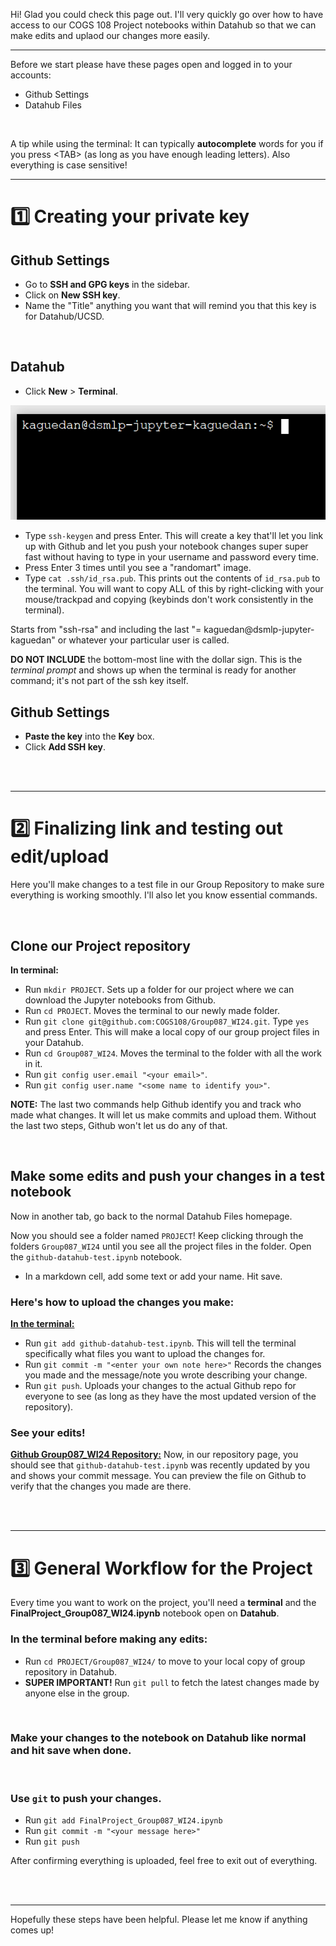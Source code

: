 Hi! Glad you could check this page out. I'll very quickly go over how to have access to our COGS 108 Project notebooks within Datahub so that we can make edits and uplaod our changes more easily.

---

Before we start please have these pages open and logged in to your accounts:
- Github Settings
- Datahub Files

<br>

A tip while using the terminal: It can typically **autocomplete** words for you if you press \<TAB\> (as long as you have enough leading letters). Also everything is case sensitive!

---

# 1️⃣ Creating your private key

## Github Settings

- Go to **SSH and GPG keys** in the sidebar. 
- Click on **New SSH key**. 
- Name the "Title" anything you want that will remind you that this key is for Datahub/UCSD.

<br>

## Datahub

- Click **New** > **Terminal**.

<div align="center" width="100px">
    <img src="img/terminal.png" />
</div>

- Type `ssh-keygen` and press Enter. This will create a key that'll let you link up with Github and let you push your notebook changes super super fast without having to type in your username and password every time.
- Press Enter 3 times until you see a "randomart" image.
- Type `cat .ssh/id_rsa.pub`. This prints out the contents of `id_rsa.pub` to the terminal. You will want to copy ALL of this by right-clicking with your mouse/trackpad and copying (keybinds don't work consistently in the terminal).

Starts from "ssh-rsa" and including the last "= kaguedan@dsmlp-jupyter-kaguedan" or whatever your particular user is called.

**DO NOT INCLUDE** the bottom-most line with the dollar sign. This is the *terminal prompt* and shows up when the terminal is ready for another command; it's not part of the ssh key itself.


## Github Settings

- **Paste the key** into the **Key** box.
- Click **Add SSH key**.

<br>
<br>

---

# 2️⃣ Finalizing link and testing out edit/upload

Here you'll make changes to a test file in our Group Repository to make sure everything is working smoothly. I'll also let you know essential commands.

<br>

## Clone our Project repository

**In terminal:**
- Run `mkdir PROJECT`. Sets up a folder for our project where we can download the Jupyter notebooks from Github.
- Run `cd PROJECT`. Moves the terminal to our newly made folder.
- Run `git clone git@github.com:COGS108/Group087_WI24.git`. Type `yes` and press Enter. This will make a local copy of our group project files in your Datahub.
- Run `cd Group087_WI24`. Moves the terminal to the folder with all the work in it.
- Run `git config user.email "<your email>"`.
- Run `git config user.name "<some name to identify you>"`. 

**NOTE:** The last two commands help Github identify you and track who made what changes. It will let us make commits and upload them. Without the last two steps, Github won't let us do any of that.

<br>

## Make some edits and push your changes in a test notebook

Now in another tab, go back to the normal Datahub Files homepage. 

Now you should see a folder named `PROJECT`! Keep clicking through the folders `Group087_WI24` until you see all the project files in the folder. Open the `github-datahub-test.ipynb` notebook.

- In a markdown cell, add some text or add your name. Hit save.

### Here's how to upload the changes you make:

**<ins>In the terminal:</ins>**
- Run  `git add github-datahub-test.ipynb`. This will tell the terminal specifically what files you want to upload the changes for.
- Run `git commit -m "<enter your own note here>"` Records the changes you made and the message/note you wrote describing your change.
- Run `git push`. Uploads your changes to the actual Github repo for everyone to see (as long as they have the most updated version of the repository).

### See your edits!

**<ins>Github Group087_WI24 Repository:</ins>**
Now, in our repository page, you should see that `github-datahub-test.ipynb` was recently updated by you and shows your commit message. You can preview the file on Github to verify that the changes you made are there.

<br>
<br>

---

# 3️⃣ General Workflow for the Project

Every time you want to work on the project, you'll need a **terminal** and the **FinalProject_Group087_WI24.ipynb** notebook open on **Datahub**.

### In the terminal before making any edits:
- Run `cd PROJECT/Group087_WI24/` to move to your local copy of group repository in Datahub.
- **SUPER IMPORTANT!** Run `git pull` to fetch the latest changes made by anyone else in the group.

<br>

### Make your changes to the notebook on Datahub like normal and hit save when done.

<br>

### Use `git` to push your changes.
- Run `git add FinalProject_Group087_WI24.ipynb`
- Run `git commit -m "<your message here>"`
- Run `git push`


After confirming everything is uploaded, feel free to exit out of everything.

<br>
<br>

---

Hopefully these steps have been helpful. Please let me know if anything comes up!